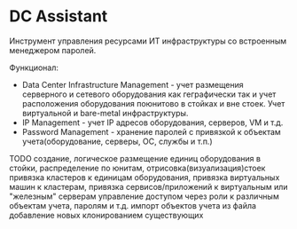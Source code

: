 #  DC Assistant

Инструмент управления ресурсами ИТ инфраструктуры со встроенным менеджером паролей.

Функционал:
 - Data Center Infrastructure Management - учет размещения серверного и сетевого оборудования как геграфически так и учет расположения оборудования поюнитово в стойках и вне стоек. Учет виртуальной и bare-metal инфраструктуры.
 - IP Management - учет IP адресов оборудования, серверов, VM и т.д.
 - Password Management - хранение паролей с привязкой к объектам учета(оборудование, серверы, ОС, службы и т.п.)
 
TODO
создание, логическое размещение единиц оборудования в стойки, распределение по юнитам, отрисовка(визуализация)стоек 
привязка кластеров к единицам оборудования, привязка виртуальных машин к кластерам, привязка сервисов/приложений к виртуальным или "железным" серверам 
управление доступом через роли к различным объектам учета, паролям и т.д.
импорт объектов учета из файла
добавление новых клонированием существующих

